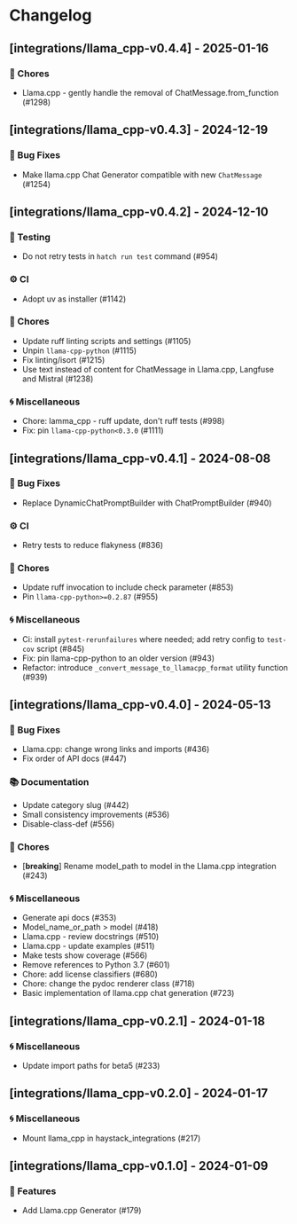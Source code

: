 # Changelog

## [integrations/llama_cpp-v0.4.4] - 2025-01-16

### 🧹 Chores

- Llama.cpp - gently handle the removal of ChatMessage.from_function (#1298)


## [integrations/llama_cpp-v0.4.3] - 2024-12-19

### 🐛 Bug Fixes

- Make llama.cpp Chat Generator compatible with new `ChatMessage` (#1254)


## [integrations/llama_cpp-v0.4.2] - 2024-12-10

### 🧪 Testing

- Do not retry tests in `hatch run test` command (#954)

### ⚙️ CI

- Adopt uv as installer (#1142)

### 🧹 Chores

- Update ruff linting scripts and settings (#1105)
- Unpin `llama-cpp-python` (#1115)
- Fix linting/isort (#1215)
- Use text instead of content for ChatMessage in Llama.cpp, Langfuse and Mistral (#1238)

### 🌀 Miscellaneous

- Chore: lamma_cpp - ruff update, don't ruff tests (#998)
- Fix: pin `llama-cpp-python<0.3.0` (#1111)

## [integrations/llama_cpp-v0.4.1] - 2024-08-08

### 🐛 Bug Fixes

- Replace DynamicChatPromptBuilder with ChatPromptBuilder (#940)

### ⚙️ CI

- Retry tests to reduce flakyness (#836)

### 🧹 Chores

- Update ruff invocation to include check parameter (#853)
- Pin `llama-cpp-python>=0.2.87` (#955)

### 🌀 Miscellaneous

- Ci: install `pytest-rerunfailures` where needed; add retry config to `test-cov` script (#845)
- Fix: pin llama-cpp-python to an older version (#943)
- Refactor: introduce `_convert_message_to_llamacpp_format` utility function (#939)

## [integrations/llama_cpp-v0.4.0] - 2024-05-13

### 🐛 Bug Fixes

- Llama.cpp: change wrong links and imports (#436)
- Fix order of API docs (#447)

### 📚 Documentation

- Update category slug (#442)
- Small consistency improvements (#536)
- Disable-class-def (#556)

### 🧹 Chores

- [**breaking**] Rename model_path to model in the Llama.cpp integration (#243)

### 🌀 Miscellaneous

- Generate api docs (#353)
- Model_name_or_path > model (#418)
- Llama.cpp - review docstrings (#510)
- Llama.cpp - update examples (#511)
- Make tests show coverage (#566)
- Remove references to Python 3.7 (#601)
- Chore: add license classifiers (#680)
- Chore: change the pydoc renderer class (#718)
- Basic implementation of llama.cpp chat generation (#723)

## [integrations/llama_cpp-v0.2.1] - 2024-01-18

### 🌀 Miscellaneous

- Update import paths for beta5 (#233)

## [integrations/llama_cpp-v0.2.0] - 2024-01-17

### 🌀 Miscellaneous

- Mount llama_cpp in haystack_integrations (#217)

## [integrations/llama_cpp-v0.1.0] - 2024-01-09

### 🚀 Features

- Add Llama.cpp Generator (#179)

<!-- generated by git-cliff -->
